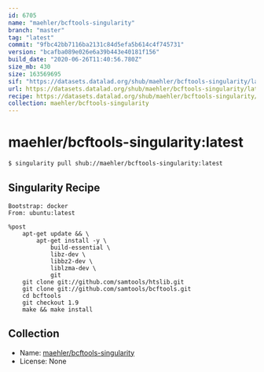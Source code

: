 ```yaml
---
id: 6705
name: "maehler/bcftools-singularity"
branch: "master"
tag: "latest"
commit: "9fbc42bb7116ba2131c84d5efa5b614c4f745731"
version: "bcafba089e026e6a39b443e40181f156"
build_date: "2020-06-26T11:40:56.780Z"
size_mb: 430
size: 163569695
sif: "https://datasets.datalad.org/shub/maehler/bcftools-singularity/latest/2020-06-26-9fbc42bb-bcafba08/bcafba089e026e6a39b443e40181f156.simg"
url: https://datasets.datalad.org/shub/maehler/bcftools-singularity/latest/2020-06-26-9fbc42bb-bcafba08/
recipe: https://datasets.datalad.org/shub/maehler/bcftools-singularity/latest/2020-06-26-9fbc42bb-bcafba08/Singularity
collection: maehler/bcftools-singularity
---
```


# maehler/bcftools-singularity:latest

```bash
$ singularity pull shub://maehler/bcftools-singularity:latest
```

## Singularity Recipe

```singularity
Bootstrap: docker
From: ubuntu:latest

%post
    apt-get update && \
        apt-get install -y \
            build-essential \
            libz-dev \
            libbz2-dev \
            liblzma-dev \
            git
    git clone git://github.com/samtools/htslib.git
    git clone git://github.com/samtools/bcftools.git
    cd bcftools
    git checkout 1.9
    make && make install
```

## Collection

 - Name: [maehler/bcftools-singularity](https://github.com/maehler/bcftools-singularity)
 - License: None

